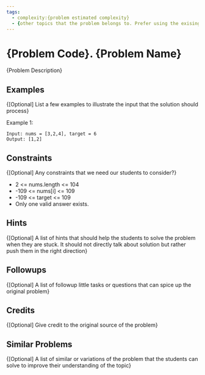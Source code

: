 ```yaml
---
tags:
  - complexity:{problem estimated complexity}
  - {other topics that the problem belongs to. Prefer using the exising topic names}
---
```


# {Problem Code}. {Problem Name}

{Problem Description}

## Examples

{[Optional] List a few examples to illustrate the input that the solution should process}

Example 1:

```plain
Input: nums = [3,2,4], target = 6
Output: [1,2]
```

## Constraints

{[Optional] Any constraints that we need our students to consider?}

- 2 <= nums.length <= 104
- -109 <= nums[i] <= 109
- -109 <= target <= 109
- Only one valid answer exists.

## Hints

{[Optional] A list of hints that should help the students to solve the problem when they are stuck. It should not directly talk about solution but rather push them in the right direction}

## Followups

{[Optional] A list of followup little tasks or questions that can spice up the original problem}

## Credits

{[Optional] Give credit to the original source of the problem}

## Similar Problems

{[Optional] A list of similar or variations of the problem that the students can solve to improve their understanding of the topic}
